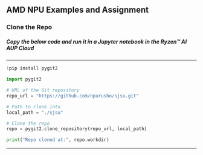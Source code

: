 ## AMD NPU Examples and Assignment
### Clone the Repo

##### Copy the below code and run it in a Jupyter notebook in the Ryzen™ AI AUP Cloud 
---
```Python
!pip install pygit2

import pygit2

# URL of the Git repository
repo_url = "https://github.com/npurusho/sjsu.git"

# Path to clone into
local_path = "./sjsu"

# Clone the repo
repo = pygit2.clone_repository(repo_url, local_path)

print("Repo cloned at:", repo.workdir)
```
---
